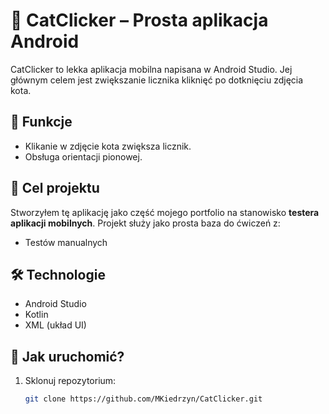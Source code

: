 # 🐾 CatClicker – Prosta aplikacja Android

CatClicker to lekka aplikacja mobilna napisana w Android Studio. Jej głównym celem jest zwiększanie licznika kliknięć po dotknięciu zdjęcia kota.

## 📱 Funkcje

* Klikanie w zdjęcie kota zwiększa licznik.
* Obsługa orientacji pionowej.

## 🎯 Cel projektu

Stworzyłem tę aplikację jako część mojego portfolio na stanowisko **testera aplikacji mobilnych**. Projekt służy jako prosta baza do ćwiczeń z:

* Testów manualnych

## 🛠️ Technologie

* Android Studio
* Kotlin
* XML (układ UI)

## 🚀 Jak uruchomić?

1. Sklonuj repozytorium:

   ```bash
   git clone https://github.com/MKiedrzyn/CatClicker.git
   ```
